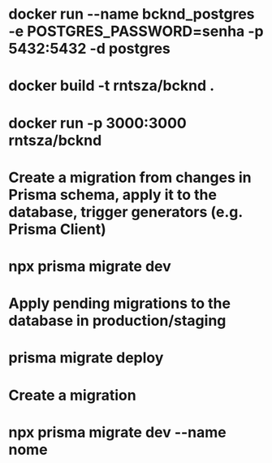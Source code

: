 # docker run --name bcknd_postgres -e POSTGRES_PASSWORD=senha -p 5432:5432 -d postgres #
# docker build -t rntsza/bcknd . #
# docker run -p 3000:3000 rntsza/bcknd #

# Create a migration from changes in Prisma schema, apply it to the database, trigger generators (e.g. Prisma Client) #
# npx prisma migrate dev # 

# Apply pending migrations to the database in production/staging # 
# prisma migrate deploy # 

# Create a migration # 
# npx prisma migrate dev --name nome #